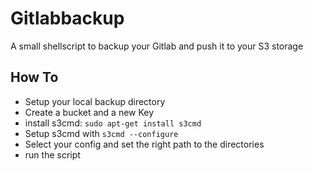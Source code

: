 # Gitlabbackup
A small shellscript to backup your Gitlab and push it to your S3 storage
## How To
- Setup your local backup directory
- Create a bucket and a new Key
- install s3cmd: `sudo apt-get install s3cmd`
- Setup s3cmd with `s3cmd --configure`
- Select your config and set the right path to the directories
- run the script
